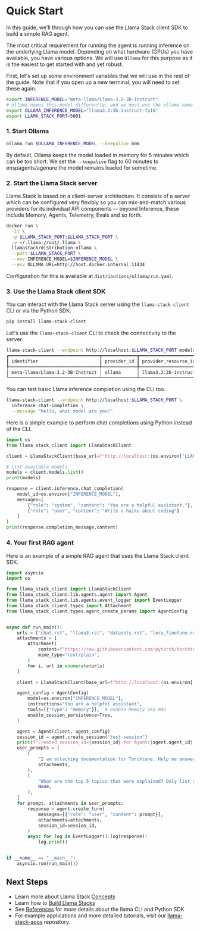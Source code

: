 # Quick Start

In this guide, we'll through how you can use the Llama Stack client SDK to build a simple RAG agent.

The most critical requirement for running the agent is running inference on the underlying Llama model. Depending on what hardware (GPUs) you have available, you have various options. We will use `Ollama` for this purpose as it is the easiest to get started with and yet robust.

First, let's set up some environment variables that we will use in the rest of the guide. Note that if you open up a new terminal, you will need to set these again.

```bash
export INFERENCE_MODEL="meta-llama/Llama-3.2-3B-Instruct"
# ollama names this model differently, and we must use the ollama name when loading the model
export OLLAMA_INFERENCE_MODEL="llama3.2:3b-instruct-fp16"
export LLAMA_STACK_PORT=5001
```

### 1. Start Ollama

```bash
ollama run $OLLAMA_INFERENCE_MODEL --keepalive 60m
```

By default, Ollama keeps the model loaded in memory for 5 minutes which can be too short. We set the `--keepalive` flag to 60 minutes to enspagents/agenure the model remains loaded for sometime.


### 2. Start the Llama Stack server

Llama Stack is based on a client-server architecture. It consists of a server which can be configured very flexibly so you can mix-and-match various providers for its individual API components -- beyond Inference, these include Memory, Agents, Telemetry, Evals and so forth.

```bash
docker run \
  -it \
  -p $LLAMA_STACK_PORT:$LLAMA_STACK_PORT \
  -v ~/.llama:/root/.llama \
  llamastack/distribution-ollama \
  --port $LLAMA_STACK_PORT \
  --env INFERENCE_MODEL=$INFERENCE_MODEL \
  --env OLLAMA_URL=http://host.docker.internal:11434
```

Configuration for this is available at `distributions/ollama/run.yaml`.


### 3. Use the Llama Stack client SDK

You can interact with the Llama Stack server using the `llama-stack-client` CLI or via the Python SDK.

```bash
pip install llama-stack-client
```

Let's use the `llama-stack-client` CLI to check the connectivity to the server.

```bash
llama-stack-client --endpoint http://localhost:$LLAMA_STACK_PORT models list
┏━━━━━━━━━━━━━━━━━━━━━━━━━━━━━━━━━━┳━━━━━━━━━━━━━┳━━━━━━━━━━━━━━━━━━━━━━━━━━━┳━━━━━━━━━━┓
┃ identifier                       ┃ provider_id ┃ provider_resource_id      ┃ metadata ┃
┡━━━━━━━━━━━━━━━━━━━━━━━━━━━━━━━━━━╇━━━━━━━━━━━━━╇━━━━━━━━━━━━━━━━━━━━━━━━━━━╇━━━━━━━━━━┩
│ meta-llama/Llama-3.2-3B-Instruct │ ollama      │ llama3.2:3b-instruct-fp16 │          │
└──────────────────────────────────┴─────────────┴───────────────────────────┴──────────┘
```

You can test basic Llama inference completion using the CLI too.
```bash
llama-stack-client --endpoint http://localhost:$LLAMA_STACK_PORT \
  inference chat-completion \
  --message "hello, what model are you?"
```

Here is a simple example to perform chat completions using Python instead of the CLI.
```python
import os
from llama_stack_client import LlamaStackClient

client = LlamaStackClient(base_url=f"http://localhost:{os.environ['LLAMA_STACK_PORT']}")

# List available models
models = client.models.list()
print(models)

response = client.inference.chat_completion(
    model_id=os.environ["INFERENCE_MODEL"],
    messages=[
        {"role": "system", "content": "You are a helpful assistant."},
        {"role": "user", "content": "Write a haiku about coding"}
    ]
)
print(response.completion_message.content)
```

### 4. Your first RAG agent

Here is an example of a simple RAG agent that uses the Llama Stack client SDK.

```python
import asyncio
import os

from llama_stack_client import LlamaStackClient
from llama_stack_client.lib.agents.agent import Agent
from llama_stack_client.lib.agents.event_logger import EventLogger
from llama_stack_client.types import Attachment
from llama_stack_client.types.agent_create_params import AgentConfig


async def run_main():
    urls = ["chat.rst", "llama3.rst", "datasets.rst", "lora_finetune.rst"]
    attachments = [
        Attachment(
            content=f"https://raw.githubusercontent.com/pytorch/torchtune/main/docs/source/tutorials/{url}",
            mime_type="text/plain",
        )
        for i, url in enumerate(urls)
    ]

    client = LlamaStackClient(base_url=f"http://localhost:{os.environ['LLAMA_STACK_PORT']}")

    agent_config = AgentConfig(
        model=os.environ["INFERENCE_MODEL"],
        instructions="You are a helpful assistant",
        tools=[{"type": "memory"}],  # enable Memory aka RAG
        enable_session_persistence=True,
    )

    agent = Agent(client, agent_config)
    session_id = agent.create_session("test-session")
    print(f"Created session_id={session_id} for Agent({agent.agent_id})")
    user_prompts = [
        (
            "I am attaching documentation for Torchtune. Help me answer questions I will ask next.",
            attachments,
        ),
        (
            "What are the top 5 topics that were explained? Only list succinct bullet points.",
            None,
        ),
    ]
    for prompt, attachments in user_prompts:
        response = agent.create_turn(
            messages=[{"role": "user", "content": prompt}],
            attachments=attachments,
            session_id=session_id,
        )
        async for log in EventLogger().log(response):
            log.print()


if __name__ == "__main__":
    asyncio.run(run_main())
```

## Next Steps

- Learn more about Llama Stack [Concepts](../concepts/index.md)
- Learn how to [Build Llama Stacks](../distributions/index.md)
- See [References](../references/index.md) for more details about the llama CLI and Python SDK
- For example applications and more detailed tutorials, visit our [llama-stack-apps](https://github.com/meta-llama/llama-stack-apps/tree/main/examples) repository.
